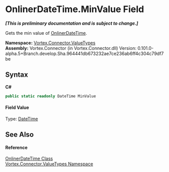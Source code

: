 # OnlinerDateTime.MinValue Field
 _**\[This is preliminary documentation and is subject to change.\]**_

Gets the min value of <a href="T_Vortex_Connector_ValueTypes_OnlinerDateTime.md">OnlinerDateTime</a>.

**Namespace:**&nbsp;<a href="N_Vortex_Connector_ValueTypes.md">Vortex.Connector.ValueTypes</a><br />**Assembly:**&nbsp;Vortex.Connector (in Vortex.Connector.dll) Version: 0.101.0-alpha.5+Branch.develop.Sha.964441db673232ae7ce236ab6ff4c304c79df7be

## Syntax

**C#**<br />
``` C#
public static readonly DateTime MinValue
```


#### Field Value
Type: <a href="http://msdn2.microsoft.com/en-us/library/03ybds8y" target="_blank">DateTime</a>

## See Also


#### Reference
<a href="T_Vortex_Connector_ValueTypes_OnlinerDateTime.md">OnlinerDateTime Class</a><br /><a href="N_Vortex_Connector_ValueTypes.md">Vortex.Connector.ValueTypes Namespace</a><br />